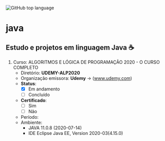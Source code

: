 ![GitHub top language](https://img.shields.io/github/languages/top/arturbaldon/java)
# java
## Estudo e projetos em linguagem Java :coffee:

001. Curso: ALGORITMOS E LÓGICA DE PROGRAMAÇÃO 2020 - O CURSO COMPLETO
	 - Diretório: **UDEMY-ALP2020**
	 - Organização emissora: **Udemy** -> (www.udemy.com)
	 - **Status**:
	   - [X] Em andamento
	   - [ ] Concluído
	 - **Certificado**:
	   - [ ] Sim
	   - [ ] Não
	 - Período:
	 - Ambiente:
	   - JAVA 11.0.8 (2020-07-14)
	   - IDE Eclipse Java EE, Version 2020-03(4.15.0)

